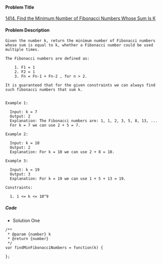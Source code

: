 #### Problem Title
[1414. Find the Minimum Number of Fibonacci Numbers Whose Sum Is K](https://leetcode.com/problems/find-the-minimum-number-of-fibonacci-numbers-whose-sum-is-k/)
#### Problem Description
```
Given the number k, return the minimum number of Fibonacci numbers whose sum is equal to k, whether a Fibonacci number could be used multiple times.

The Fibonacci numbers are defined as:

    1. F1 = 1
    2. F2 = 1
    3. Fn = Fn-1 + Fn-2 , for n > 2. 

It is guaranteed that for the given constraints we can always find such fibonacci numbers that sum k.
 

Example 1:

  Input: k = 7
  Output: 2 
  Explanation: The Fibonacci numbers are: 1, 1, 2, 3, 5, 8, 13, ... 
  For k = 7 we can use 2 + 5 = 7.

Example 2:

  Input: k = 10
  Output: 2 
  Explanation: For k = 10 we can use 2 + 8 = 10.

Example 3:

  Input: k = 19
  Output: 3 
  Explanation: For k = 19 we can use 1 + 5 + 13 = 19.

Constraints:

  1. 1 <= k <= 10^9
```

##### Code

- Solution One
```
/**
 * @param {number} k
 * @return {number}
 */
var findMinFibonacciNumbers = function(k) {
    
};
```
